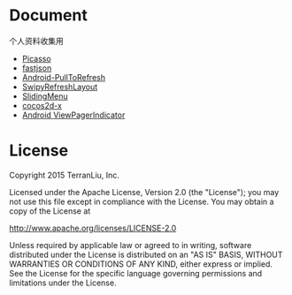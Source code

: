 # Document
个人资料收集用


* [Picasso](https://github.com/square/picasso)
* [fastjson](https://github.com/alibaba/fastjson)
* [Android-PullToRefresh](https://github.com/chrisbanes/Android-PullToRefresh)
* [SwipyRefreshLayout](https://github.com/OrangeGangsters/SwipyRefreshLayout)
* [SlidingMenu](https://github.com/jfeinstein10/SlidingMenu)
* [cocos2d-x](https://github.com/cocos2d/cocos2d-x)
* [Android ViewPagerIndicator](https://github.com/JakeWharton/ViewPagerIndicator)





# License



Copyright 2015 TerranLiu, Inc.

Licensed under the Apache License, Version 2.0 (the "License"); you may not use this file except in compliance with the License. You may obtain a copy of the License at

http://www.apache.org/licenses/LICENSE-2.0

Unless required by applicable law or agreed to in writing, software distributed under the License is distributed on an "AS IS" BASIS, WITHOUT WARRANTIES OR CONDITIONS OF ANY KIND, either express or implied. See the License for the specific language governing permissions and limitations under the License.
